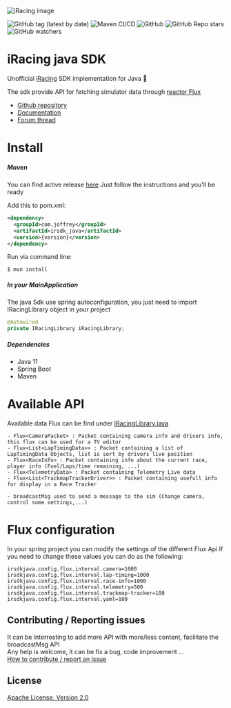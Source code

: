 ![iRacing image](https://www.jayski.com/wp-content/uploads/sites/31/2020/03/14/iRacing.png)

![GitHub tag (latest by date)](https://img.shields.io/github/v/tag/JBonifay/irsdk_java)
![Maven CI/CD](https://github.com/JBonifay/irsdk_java/workflows/Maven%20CI/CD/badge.svg)
![GitHub](https://img.shields.io/github/license/JBonifay/irsdk_java)
![GitHub Repo stars](https://img.shields.io/github/stars/JBonifay/irsdk_java?style=social)
![GitHub watchers](https://img.shields.io/github/watchers/JBonifay/irsdk_java?style=social)

# iRacing java SDK  
Unofficial [iRacing](https://www.iracing.com/) SDK implementation for Java :checkered_flag:

The sdk provide API for fetching simulator data through [reactor Flux](https://projectreactor.io/) 

* [Github repository](https://github.com/JBonifay/irsdk_java)  
* [Documentation](https://jbonifay.github.io/irsdk_java/)  
* [Forum thread](https://members.iracing.com/jforum/posts/list/3749393.page#12148089)  

# Install
##### Maven
You can find active release [here](https://github.com/JBonifay/irsdk_java/packages/449562)
Just follow the instructions and you'll be ready

Add this to pom.xml:
```xml
<dependency>
  <groupId>com.joffrey</groupId>
  <artifactId>irsdk_java</artifactId>
  <version>{version}</version>
</dependency>
```

Run via command line:
```
$ mvn install
```

##### In your MainApplication
The java Sdk use spring autoconfiguration, you just need to import IRacingLibrary object in your project 

```java
@Autowired
private IRacingLibrary iRacingLibrary;
``` 


##### Dependencies  
- Java 11  
- Spring Boot  
- Maven  


# Available API  
Available data Flux can be find under [IRacingLibrary.java](src/main/java/com/joffrey/iracing/irsdkjava/IRacingLibrary.java)
```
- Flux<CameraPacket> : Packet containing camera info and drivers info, this flux can be used for a TV editor  
- Flux<List<LapTimingData>> : Packet containing a list of LapTimingData Objects, list is sort by drivers live position  
- Flux<RaceInfo> : Packet containing info about the current race, player info (Fuel/Laps/time remaining, ...)
- Flux<TelemetryData> : Packet containing Telemetry Live data
- Flux<List<TrackmapTrackerDriver>> : Packet containing usefull info for display in a Race Tracker 
```  

```
- broadcastMsg used to send a message to the sim (Change camera, control some settings,...)
```

# Flux configuration

In your spring project you can modify the settings of the different Flux Api
If you need to change these values you can do as the following:
```properties
irsdkjava.config.flux.interval.camera=1000
irsdkjava.config.flux.interval.lap-timing=1000
irsdkjava.config.flux.interval.race-info=1000
irsdkjava.config.flux.interval.telemetry=500
irsdkjava.config.flux.interval.trackmap-tracker=100
irsdkjava.config.flux.interval.yaml=100
```  

## Contributing / Reporting issues
It can be interresting to add more API with more/less content, facilitate the broadcastMsg API  
Any help is welcome, it can be fix a bug, code improvement ...   
[How to contribute / report an issue](CONTRIBUTING.md)

## License
[Apache License, Version 2.0](http://www.apache.org/licenses/LICENSE-2.0.html)
